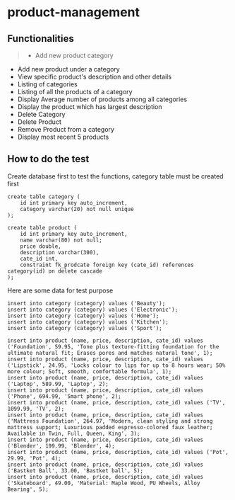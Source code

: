 # product-management

## Functionalities
> * Add new product category
- Add new product under a category
- View specific product's description and other details
- Listing of categories
- Listing of all the products of a category
- Display Average number of products among all categories
- Display the product which has largest description
- Delete Category
- Delete Product
- Remove Product from a category
- Display most recent 5 products

## How to do the test
 
  Create database first to test the functions, category table must be created first



```
create table category (
	id int primary key auto_increment,
	category varchar(20) not null unique
);
```
``` 
create table product (
	id int primary key auto_increment,
	name varchar(80) not null;
	price double,
	description varchar(300),
	cate_id int,
	constraint fk_prodcate foreign key (cate_id) references category(id) on delete cascade
);
```
  Here are some data for test purpose
```
insert into category (category) values ('Beauty');
insert into category (category) values ('Electronic');
insert into category (category) values ('Home');
insert into category (category) values ('Kitchen');
insert into category (category) values ('Sport');
```
```
insert into product (name, price, description, cate_id) values ('Foundation', 59.95, 'Tone plus texture-fitting foundation for the ultimate natural fit; Erases pores and matches natural tone', 1);
insert into product (name, price, description, cate_id) values ('Lipstick', 24.95, 'Locks colour to lips for up to 8 hours wear; 50% more colour; Soft, smooth, comfortable formula', 1);
insert into product (name, price, description, cate_id) values ('Laptop', 589.99, 'Laptop', 2);
insert into product (name, price, description, cate_id) values ('Phone', 694.99, 'Smart phone', 2);
insert into product (name, price, description, cate_id) values ('TV', 1099.99, 'TV', 2);
insert into product (name, price, description, cate_id) values ('Mattress Foundation', 264.97, 'Modern, clean styling and strong mattress support; Luxurious padded espresso-colored faux leather; Available in Twin, Full, Queen, King', 3);
insert into product (name, price, description, cate_id) values ('Blender', 199.99, 'Blender', 4);
insert into product (name, price, description, cate_id) values ('Pot', 29.99, 'Pot', 4);
insert into product (name, price, description, cate_id) values ('Bastket Ball', 33.00, 'Bastket ball', 5);
insert into product (name, price, description, cate_id) values ('Skateboard', 49.00, 'Material: Maple Wood, PU Wheels, Alloy Bearing', 5);
```
